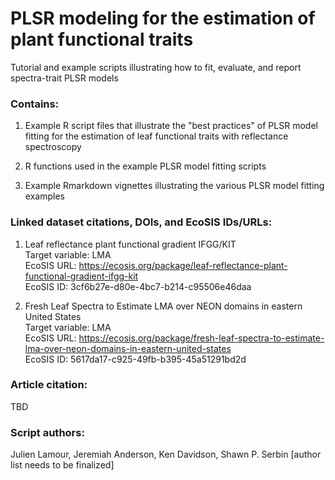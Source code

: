 # PLSR modeling for the estimation of plant functional traits
Tutorial and example scripts illustrating how to fit, evaluate, and report spectra-trait PLSR models


### Contains:
1) Example R script files that illustrate the "best practices" of PLSR model fitting for the estimation of leaf functional traits with reflectance spectroscopy

2) R functions used in the example PLSR model fitting scripts

3) Example Rmarkdown vignettes illustrating the various PLSR model fitting examples

### Linked dataset citations, DOIs, and EcoSIS IDs/URLs: <br>
1) Leaf reflectance plant functional gradient IFGG/KIT <br>
Target variable: LMA <br>
EcoSIS URL: https://ecosis.org/package/leaf-reflectance-plant-functional-gradient-ifgg-kit <br>
EcoSIS ID: 3cf6b27e-d80e-4bc7-b214-c95506e46daa

2) Fresh Leaf Spectra to Estimate LMA over NEON domains in eastern United States <br>
Target variable: LMA <br>
EcoSIS URL: https://ecosis.org/package/fresh-leaf-spectra-to-estimate-lma-over-neon-domains-in-eastern-united-states <br>
EcoSIS ID: 5617da17-c925-49fb-b395-45a51291bd2d

### Article citation:
TBD

### Script authors:
Julien Lamour, Jeremiah Anderson, Ken Davidson, Shawn P. Serbin [author list needs to be finalized]
